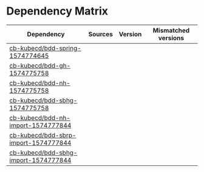 # Dependency Matrix

Dependency | Sources | Version | Mismatched versions
---------- | ------- | ------- | -------------------
[cb-kubecd/bdd-spring-1574774645](https://github.com/cb-kubecd/bdd-spring-1574774645.git) |  | []() | 
[cb-kubecd/bdd-gh-1574775758](https://github.com/cb-kubecd/bdd-gh-1574775758.git) |  | []() | 
[cb-kubecd/bdd-nh-1574775758](https://github.com/cb-kubecd/bdd-nh-1574775758.git) |  | []() | 
[cb-kubecd/bdd-sbhg-1574775758](https://github.com/cb-kubecd/bdd-sbhg-1574775758.git) |  | []() | 
[cb-kubecd/bdd-nh-import-1574777844](https://github.com/cb-kubecd/bdd-nh-import-1574777844.git) |  | []() | 
[cb-kubecd/bdd-sbrp-import-1574777844](https://github.com/cb-kubecd/bdd-sbrp-import-1574777844.git) |  | []() | 
[cb-kubecd/bdd-sbhg-import-1574777844](https://github.com/cb-kubecd/bdd-sbhg-import-1574777844.git) |  | []() | 
